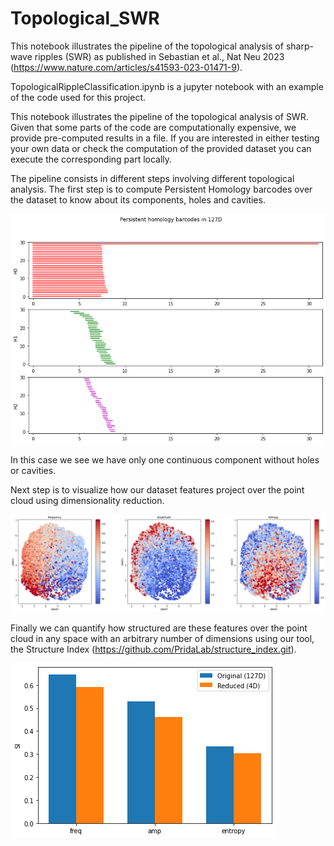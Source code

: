 # Topological_SWR

This notebook illustrates the pipeline of the topological analysis of sharp-wave ripples (SWR) as published in Sebastian et al., Nat Neu 2023 (https://www.nature.com/articles/s41593-023-01471-9). 

TopologicalRippleClassification.ipynb is a jupyter notebook with an example of the code used for this project.

This notebook illustrates the pipeline of the topological analysis of SWR. Given that some parts of the code are computationally expensive, we provide pre-computed results in a file. If you are interested in either testing your own data or check the computation of the provided dataset you can execute the corresponding part locally.

The pipeline consists in different steps involving different topological analysis. The first step is to compute Persistent Homology barcodes over the dataset to know about its components, holes and cavities.

![alt text](images/example_barcodes.png)

In this case we see we have only one continuous component without holes or cavities.

Next step is to visualize how our dataset features project over the point cloud using dimensionality reduction.

![alt text](images/example_embeddings.png)

Finally we can quantify how structured are these features over the point cloud in any space with an arbitrary number of dimensions using our tool, the Structure Index (https://github.com/PridaLab/structure_index.git).

![alt text](images/example_SI.png)
